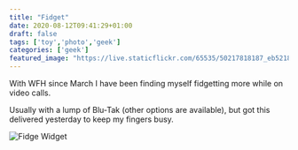 ```yaml
---
title: "Fidget"
date: 2020-08-12T09:41:29+01:00
draft: false
tags: ['toy','photo','geek']
categories: ['geek']
featured_image: "https://live.staticflickr.com/65535/50217818187_eb5218bf94_n.jpg"
---
```


With WFH since March I have been finding myself fidgetting more while on video calls.

Usually with a lump of Blu-Tak (other options are available), but got this delivered yesterday to keep my fingers busy.

![Fidge Widget](https://live.staticflickr.com/65535/50217818187_eb5218bf94_z.jpg)